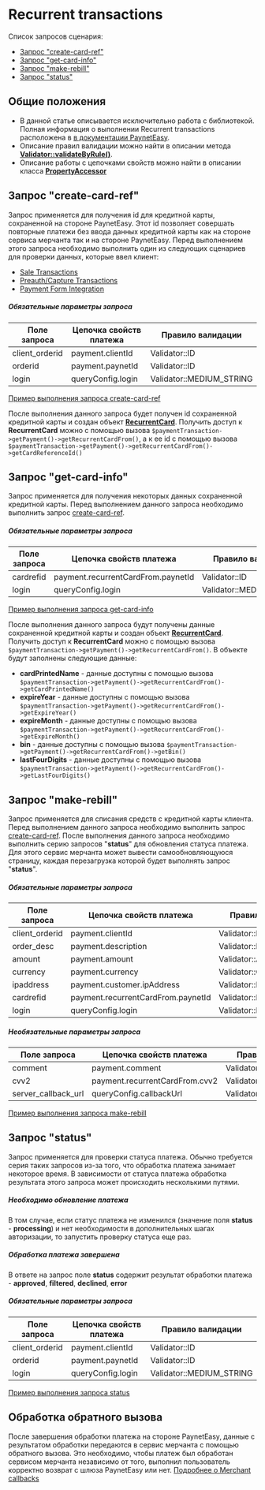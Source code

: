 # Recurrent transactions

Список запросов сценария:
* [Запрос "create-card-ref"](#create-card-ref)
* [Запрос "get-card-info"](#get-card-info)
* [Запрос "make-rebill"](#make-rebill)
* [Запрос "status"](#status)

## Общие положения

* В данной статье описывается исключительно работа с библиотекой. Полная информация о выполнении Recurrent transactions расположена в [в документации PaynetEasy](http://doc.payneteasy.com/doc/recurrent-transactions.htm).
* Описание правил валидации можно найти в описании метода **[Validator::validateByRule()](../library-internals/02-validator.md#validateByRule)**.
* Описание работы с цепочками свойств можно найти в описании класса **[PropertyAccessor](../library-internals/03-property-accessor.md)**

## <a name="create-card-ref"></a> Запрос "create-card-ref"

Запрос применяется для получения id для кредитной карты, сохраненной на стороне PaynetEasy. Этот id позволяет совершать повторные платежи без ввода данных кредитной карты как на стороне сервиса мерчанта так и на стороне PaynetEasy.
Перед выполнением этого запроса необходимо выполнить один из следующих сценариев для проверки данных, которые ввел клиент:
* [Sale Transactions](00-sale-transactions.md)
* [Preauth/Capture Transactions](01-preauth-capture-transactions.md)
* [Payment Form Integration](05-payment-form-integration.md)

##### Обязательные параметры запроса

Поле запроса        |Цепочка свойств платежа        |Правило валидации
--------------------|-------------------------------|-----------------
client_orderid      |payment.clientId               |Validator::ID
orderid             |payment.paynetId               |Validator::ID
login               |queryConfig.login              |Validator::MEDIUM_STRING

[Пример выполнения запроса create-card-ref](../../../example/create-card-ref.php)

После выполнения данного запроса будет получен id сохраненной кредитной карты и создан объект **[RecurrentCard](../library-internals/00-payment-data.md#RecurrentCard)**. Получить доступ к **RecurrentCard** можно с помощью вызова `$paymentTransaction->getPayment()->getRecurrentCardFrom()`, а к ее id с помощью вызова `$paymentTransaction->getPayment()->getRecurrentCardFrom()->getCardReferenceId()`

## <a name="get-card-info"></a> Запрос "get-card-info"

Запрос применяется для получения некоторых данных сохраненной кредитной карты.
Перед выполнением данного запроса необходимо выполнить запрос [create-card-ref](#create-card-ref).

##### Обязательные параметры запроса

Поле запроса        |Цепочка свойств платежа            |Правило валидации
--------------------|-----------------------------------|-----------------
cardrefid           |payment.recurrentCardFrom.paynetId |Validator::ID
login               |queryConfig.login                  |Validator::MEDIUM_STRING

[Пример выполнения запроса get-card-info](../../../example/get-card-info.php)

После выполнения данного запроса будут получены данные сохраненной кредитной карты и создан объект **[RecurrentCard](../library-internals/00-payment-data.md#RecurrentCard)**. Получить доступ к **RecurrentCard** можно с помощью вызова `$paymentTransaction->getPayment()->getRecurrentCardFrom()`. В объекте будут заполнены следующие данные:
* **cardPrintedName** - данные доступны с помощью вызова `$paymentTransaction->getPayment()->getRecurrentCardFrom()->getСardPrintedName()`
* **expireYear** - данные доступны с помощью вызова `$paymentTransaction->getPayment()->getRecurrentCardFrom()->getExpireYear()`
* **expireMonth** - данные доступны с помощью вызова `$paymentTransaction->getPayment()->getRecurrentCardFrom()->getExpireMonth()`
* **bin** - данные доступны с помощью вызова `$paymentTransaction->getPayment()->getRecurrentCardFrom()->getBin()`
* **lastFourDigits** - данные доступны с помощью вызова `$paymentTransaction->getPayment()->getRecurrentCardFrom()->getLastFourDigits()`

## <a name="make-rebill"></a> Запрос "make-rebill"

Запрос применяется для списания средств с кредитной карты клиента.
Перед выполнением данного запроса необходимо выполнить запрос [create-card-ref](#create-card-ref).
После выполнения данного запроса необходимо выполнить серию запросов "**status**" для обновления статуса платежа. Для этого сервис мерчанта может вывести самообновляющуюся страницу, каждая перезагрузка которой будет выполнять запрос "**status**".

##### Обязательные параметры запроса

Поле запроса        |Цепочка свойств платежа            |Правило валидации
--------------------|-----------------------------------|-----------------
client_orderid      |payment.clientId                   |Validator::ID
order_desc          |payment.description                |Validator::LONG_STRING
amount              |payment.amount                     |Validator::AMOUNT
currency            |payment.currency                   |Validator::CURRENCY
ipaddress           |payment.customer.ipAddress         |Validator::IP
cardrefid           |payment.recurrentCardFrom.paynetId |Validator::ID
login               |queryConfig.login                  |Validator::MEDIUM_STRING

##### Необязательные параметры запроса

Поле запроса        |Цепочка свойств платежа        |Правило валидации
--------------------|-------------------------------|-----------------
comment             |payment.comment                |Validator::MEDIUM_STRING
cvv2                |payment.recurrentCardFrom.cvv2 |Validator::CVV2
server_callback_url |queryConfig.callbackUrl        |Validator::URL

[Пример выполнения запроса make-rebill](../../../example/make-rebill.php)

## <a name="status"></a> Запрос "status"

Запрос применяется для проверки статуса платежа. Обычно требуется серия таких запросов из-за того, что обработка платежа занимает некоторое время. В зависимости от статуса платежа обработка результата этого запроса может происходить несколькими путями.

##### Необходимо обновление платежа

В том случае, если статус платежа не изменился (значение поля **status** - **processing**) и нет необходимости в дополнительных шагах авторизации, то запустить проверку статуса еще раз.

##### Обработка платежа завершена

В ответе на запрос поле **status** содержит результат обработки платежа - **approved**, **filtered**, **declined**, **error**

##### Обязательные параметры запроса

Поле запроса        |Цепочка свойств платежа|Правило валидации
--------------------|-----------------------|-----------------
client_orderid      |payment.clientId       |Validator::ID
orderid             |payment.paynetId       |Validator::ID
login               |queryConfig.login      |Validator::MEDIUM_STRING

[Пример выполнения запроса status](../../../example/status.php)

## <a name="callback"></a> Обработка обратного вызова

После завершения обработки платежа на стороне PaynetEasy, данные с результатом обработки передаются в сервис мерчанта с помощью обратного вызова. Это необходимо, чтобы платеж был обработан сервисом мерчанта независимо от того, выполнил пользователь корректно возврат с шлюза PaynetEasy или нет.
[Подробнее о Merchant callbacks](06-merchant-callbacks.md)
